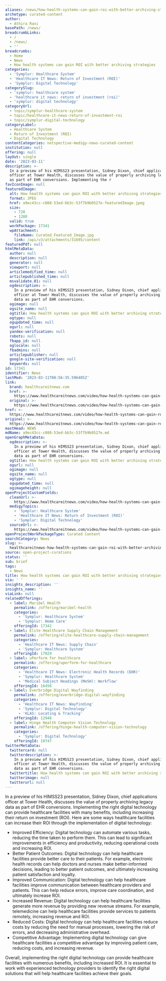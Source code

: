 ```yaml
---
aliases: /news/how-health-systems-can-gain-roi-with-better-archiving-strategies
archetype: curated-content
author:
  - Athira Ravi
basePath: /news/
breadcrumbLinks:
  - /
  - /news/
  - ''
breadcrumbs:
  - Home
  - News
  - How health systems can gain ROI with better archiving strategies
categories:
  - 'Symplur: Healthcare System'
  - 'Healthcare IT News: Return of Investment (ROI)'
  - 'Symplur: Digital Technology'
categorySlug:
  - 'symplur: healthcare system'
  - 'healthcare it news: return of investment (roi)'
  - 'symplur: digital technology'
categoryUrl:
  - topic/symplur-healthcare-system
  - topic/healthcare-it-news-return-of-investment-roi
  - topic/symplur-digital-technology
categoryLabel:
  - Healthcare System
  - Return of Investment (ROI)
  - Digital Technology
contentCategories: netspective-medigy-news-curated-content
institution: null
offering: null
layOut: single
date: '2023-03-11'
description: >-
  In a preview of his HIMSS23 presentation, Sidney Dixon, chief applications
  officer at Tower Health, discusses the value of properly archiving legacy data
  as part of EHR conversions. Implementing the r
favIconImage: null
featuredImage:
  alt: How health systems can gain ROI with better archiving strategies
  format: JPEG
  href: a9ec43cc-c088-53ed-bb3c-53f7b9b0527e-featuredImage.jpeg
  size:
    - 720
    - 1280
  valid: true
  workPackage: 17341
  wpAttachment:
    fileName: Curated_Featured_Image.jpg
    link: /api/v3/attachments/31695/content
featuredPdf: null
htmlMetaData:
  author: null
  description: null
  generator: null
  viewport: null
  articlemodified_time: null
  articlepublished_time: null
  msvalidate.01: null
  ogdescription: >-
    In a preview of his HIMSS23 presentation, Sidney Dixon, chief applications
    officer at Tower Health, discusses the value of properly archiving legacy
    data as part of EHR conversions.
  ogimage: null
  ogsite_name: null
  ogtitle: How health systems can gain ROI with better archiving strategies
  ogtype: null
  ogupdated_time: null
  ogurl: null
  yandex-verification: null
  robots: null
  fbapp_id: null
  oglocale: null
  fbadmins: null
  articlepublisher: null
  google-site-verification: null
  keywords: null
id: 17341
identifier: News
lastMod: '2023-03-11T08:56:35.596405Z'
link:
  brand: healthcareitnews.com
  href: >-
    https://www.healthcareitnews.com/video/how-health-systems-can-gain-roi-better-archiving-strategies
  original: >-
    https://www.healthcareitnews.com/video/how-health-systems-can-gain-roi-better-archiving-strategies
href: >-
  https://www.healthcareitnews.com/video/how-health-systems-can-gain-roi-better-archiving-strategies
original: >-
  https://www.healthcareitnews.com/video/how-health-systems-can-gain-roi-better-archiving-strategies
mastHead: NEWS
mdName: a9ec43cc-c088-53ed-bb3c-53f7b9b0527e.md
openGraphMetaData:
  ogdescription: >-
    In a preview of his HIMSS23 presentation, Sidney Dixon, chief applications
    officer at Tower Health, discusses the value of properly archiving legacy
    data as part of EHR conversions.
  ogtitle: How health systems can gain ROI with better archiving strategies
  ogurl: null
  ogimage: null
  ogsite_name: null
  ogtype: null
  ogupdated_time: null
  ogimageheight: null
openProjectCustomFields:
  cleanUrl: >-
    https://www.healthcareitnews.com/video/how-health-systems-can-gain-roi-better-archiving-strategies
  medigyTopics:
    - 'Symplur: Healthcare System'
    - 'Healthcare IT News: Return of Investment (ROI)'
    - 'Symplur: Digital Technology'
  sourceUrl: >-
    https://www.healthcareitnews.com/video/how-health-systems-can-gain-roi-better-archiving-strategies
openProjectWorkPackageType: Curated Content
searchCategory: News
slug: >-
  healthcareitnews-how-health-systems-can-gain-roi-with-better-archiving-strategies
source: open-project-curations
status: ''
sub: brief
tags:
  - News
title: How health systems can gain ROI with better archiving strategies
via: ' '
insights_description: ''
insights_name: ''
viaLink: null
relatedOfferings:
  - label: Maribel Health
    permalink: /offering/maribel-health
    categories:
      - 'Symplur: Healthcare System'
      - 'Symplur: Home Care'
    offeringId: 17342
  - label: Elite Healthcare Supply Chain Management
    permalink: /offering/elite-healthcare-supply-chain-management
    categories:
      - 'Healthcare IT News: Supply Chain'
      - 'Symplur: Healthcare System'
    offeringId: 17029
  - label: uPerform for healthcare
    permalink: /offering/uperform-for-healthcare
    categories:
      - 'Healthcare IT News: Electronic Health Records (EHR)'
      - 'Symplur: Healthcare System'
      - 'Medical Subject Headings (MeSH): Workflow'
    offeringId: 16456
  - label: Everbridge Digital Wayfinding
    permalink: /offering/everbridge-digital-wayfinding
    categories:
      - 'Healthcare IT News: Wayfinding'
      - 'Symplur: Digital Technology'
      - 'KLAS: Locating & Tracking'
    offeringId: 12948
  - label: Hinge Health Computer Vision Technology
    permalink: /offering/hinge-health-computer-vision-technology
    categories:
      - 'Symplur: Digital Technology'
    offeringId: 10747
twitterMetaData:
  twittercard: null
  twitterdescription: >-
    In a preview of his HIMSS23 presentation, Sidney Dixon, chief applications
    officer at Tower Health, discusses the value of properly archiving legacy
    data as part of EHR conversions.
  twittertitle: How health systems can gain ROI with better archiving strategies
  twitterimage: null
  twitterurl: null
---
```

<p>In a preview of his HIMSS23 presentation, Sidney Dixon, chief applications officer at Tower Health, discusses the value of properly archiving legacy data as part of EHR conversions. Implementing the right digital technology can provide healthcare facilities with many benefits, including increasing their return on investment (ROI). Here are some ways healthcare facilities can increase their ROI through the implementation of digital technology:</p><ul><li>Improved Efficiency: Digital technology can automate various tasks, reducing the time taken to perform them. This can lead to significant improvements in efficiency and productivity, reducing operational costs and increasing ROI.</li><li>Better Patient Outcomes: Digital technology can help healthcare facilities provide better care to their patients. For example, electronic health records can help doctors and nurses make better-informed decisions, leading to better patient outcomes, and ultimately increasing patient satisfaction and loyalty.</li><li>Improved Communication: Digital technology can help healthcare facilities improve communication between healthcare providers and patients. This can help reduce errors, improve care coordination, and ultimately increase ROI.</li><li>Increased Revenue: Digital technology can help healthcare facilities generate more revenue by providing new revenue streams. For example, telemedicine can help healthcare facilities provide services to patients remotely, increasing revenue and ROI.</li><li>Reduced Costs: Digital technology can help healthcare facilities reduce costs by reducing the need for manual processes, lowering the risk of errors, and decreasing administrative overhead.</li><li>Competitive Advantage: Implementing digital technology can give healthcare facilities a competitive advantage by improving patient care, reducing costs, and increasing revenue.</li></ul><p>Overall, implementing the right digital technology can provide healthcare facilities with numerous benefits, including increased ROI. It is essential to work with experienced technology providers to identify the right digital solutions that will help healthcare facilities achieve their goals.</p>